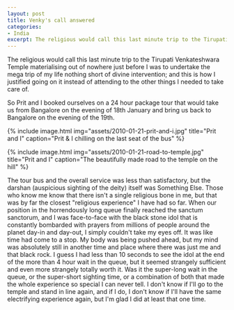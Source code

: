 ```yaml
---
layout: post
title: Venky's call answered
categories:
- India
excerpt: The religious would call this last minute trip to the Tirupati Venkateshwara Temple materialising out of nowhere just before I was to undertake the mega trip of my life nothing short of divine intervention; and this is how I justified going on it instead of attending to the other things I needed to take care of.
---
```


The religious would call this last minute trip to the Tirupati Venkateshwara
Temple materialising out of nowhere just before I was to undertake the mega trip
of my life nothing short of divine intervention; and this is how I justified
going on it instead of attending to the other things I needed to take care of.

So Prit and I booked ourselves on a 24 hour package tour that would take us from
Bangalore on the evening of 18th January and bring us back to Bangalore on the
evening of the 19th.

{% include image.html
    img="assets/2010-01-21-prit-and-i.jpg"
    title="Prit and I"
    caption="Prit & I chilling on the last seat of the bus" %}
<br>

{% include image.html
    img="assets/2010-01-21-road-to-temple.jpg"
    title="Prit and I"
    caption="The beautifully made road to the temple on the hill" %}

The tour bus and the overall service was less than satisfactory, but the darshan
(auspicious sighting of the deity) itself was Something Else. Those who know me
know that there isn't a single religious bone in me, but that was by far the
closest "religious experience" I have had so far. When our position in the
horrendously long queue finally reached the sanctum sanctorum, and I was
face-to-face with the black stone idol that is constantly bombarded with prayers
from millions of people around the planet day-in and day-out, I simply couldn't
take my eyes off. It was like time had come to a stop. My body was being pushed
ahead, but my mind was absolutely still in another time and place where there
was just me and that black rock. I guess I had less than 10 seconds to see the
idol at the end of the more than 4 hour wait in the queue, but it seemed
strangely sufficient and even more strangely totally worth it. Was it the
super-long wait in the queue, or the super-short sighting time, or a combination
of both that made the whole experience so special I can never tell. I don't know
if I'll go to the temple and stand in line again, and if I do, I don't know if
I'll have the same electrifying experience again, but I'm glad I did at least
that one time.
